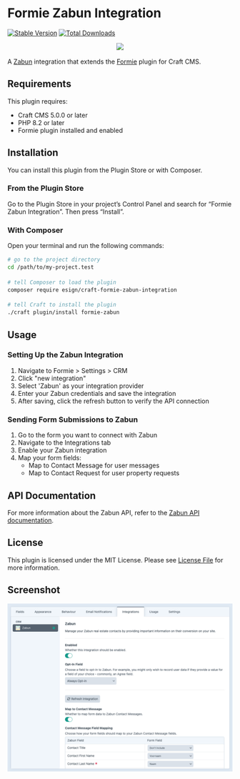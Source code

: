 # Formie Zabun Integration

[![Stable Version](https://img.shields.io/packagist/v/esign/craft-formie-zabun-integration?label=stable)](https://packagist.org/packages/esign/craft-formie-zabun-integration)
[![Total Downloads](https://img.shields.io/packagist/dt/esign/craft-formie-zabun-integration)](https://packagist.org/packages/esign/craft-formie-zabun-integration)

<p align="center"><img width="130" src="https://raw.githubusercontent.com/esign/craft-formie-zabun-integration/master/src/icon.jpg"></p>

A [Zabun](https://zabun.be) integration that extends the [Formie](https://verbb.io/craft-plugins/formie/features) plugin for Craft CMS.

## Requirements

This plugin requires:
- Craft CMS 5.0.0 or later
- PHP 8.2 or later
- Formie plugin installed and enabled

## Installation

You can install this plugin from the Plugin Store or with Composer.

### From the Plugin Store

Go to the Plugin Store in your project’s Control Panel and search for “Formie Zabun Integration”. Then press “Install”.

### With Composer

Open your terminal and run the following commands:

```bash
# go to the project directory
cd /path/to/my-project.test

# tell Composer to load the plugin
composer require esign/craft-formie-zabun-integration

# tell Craft to install the plugin
./craft plugin/install formie-zabun
```

## Usage

### Setting Up the Zabun Integration

1. Navigate to Formie > Settings > CRM
2. Click "new integration"
3. Select 'Zabun' as your integration provider
4. Enter your Zabun credentials and save the integration
5. After saving, click the refresh button to verify the API connection

### Sending Form Submissions to Zabun

1. Go to the form you want to connect with Zabun
2. Navigate to the Integrations tab
3. Enable your Zabun integration
4. Map your form fields:
   - Map to Contact Message for user messages
   - Map to Contact Request for user property requests

## API Documentation

For more information about the Zabun API, refer to the [Zabun API documentation](https://gateway-cmsapi.v2.zabun.be/swagger/index.html?urls.primaryName=Zabun+1+CmsApi+-+v1).

## License

This plugin is licensed under the MIT License. Please see [License File](LICENSE.md) for more information.

## Screenshot

![Screenshot of the Formie Zabun Integration](resources/img/src01.png)